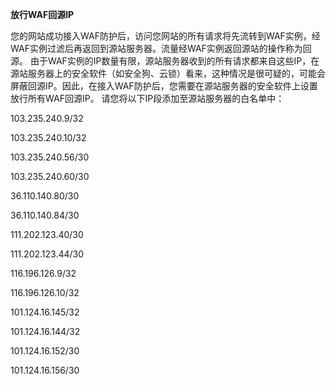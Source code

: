 **放行WAF回源IP**

  您的网站成功接入WAF防护后，访问您网站的所有请求将先流转到WAF实例，经WAF实例过滤后再返回到源站服务器。流量经WAF实例返回源站的操作称为回源。
由于WAF实例的IP数量有限，源站服务器收到的所有请求都来自这些IP，在源站服务器上的安全软件（如安全狗、云锁）看来，这种情况是很可疑的，可能会屏蔽回源IP。因此，在接入WAF防护后，您需要在源站服务器的安全软件上设置放行所有WAF回源IP。
  请您将以下IP段添加至源站服务器的白名单中：

103.235.240.9/32 

103.235.240.10/32

103.235.240.56/30

103.235.240.60/30

36.110.140.80/30

36.110.140.84/30

111.202.123.40/30

111.202.123.44/30

116.196.126.9/32

116.196.126.10/32

101.124.16.145/32

101.124.16.144/32

101.124.16.152/30

101.124.16.156/30
